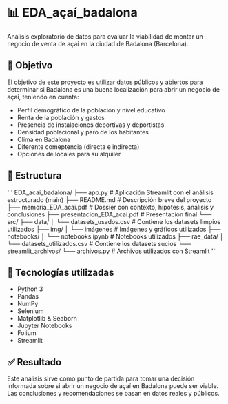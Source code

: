# 📊 EDA_açaí_badalona

Análisis exploratorio de datos para evaluar la viabilidad de montar un negocio de venta de açaí en la ciudad de Badalona (Barcelona).

## 🎯 Objetivo

El objetivo de este proyecto es utilizar datos públicos y abiertos para determinar si Badalona es una buena localización para abrir un negocio de açaí, teniendo en cuenta:

- Perfil demográfico de la población y nivel educativo
- Renta de la población y gastos
- Presencia de instalaciones deportivas y deportistas
- Densidad poblacional y paro de los habitantes
- Clima en Badalona
- Diferente comeptencia (directa e indirecta)
- Opciones de locales para su alquiler

## 📁 Estructura
'''
EDA_acai_badalona/
├── app.py # Aplicación Streamlit con el análisis estructurado (main)
├── README.md # Descripción breve del proyecto
├── memoria_EDA_acai.pdf # Dossier con contexto, hipótesis, análisis y conclusiones
├── presentacion_EDA_acai.pdf # Presentación final
└── src/
├── data/
│ └── datasets_usados.csv # Contiene los datasets limpios utilizados
├── img/
│ └── imágenes # Imágenes y gráficos utilizados
├── notebooks/
│ └── notebooks.ipynb # Notebooks utilizados
├── rae_data/
│ └── datasets_utilizados.csv # Contiene los datasets sucios
└── streamlit_archivos/
└── archivos.py # Archivos utilizados con Streamlit
'''

        

## 🧰 Tecnologías utilizadas

- Python 3
- Pandas
- NumPy
- Selenium
- Matplotlib & Seaborn
- Jupyter Notebooks
- Folium
- Streamlit


## ✅ Resultado

Este análisis sirve como punto de partida para tomar una decisión informada sobre si abrir un negocio de açaí en Badalona puede ser viable. Las conclusiones y recomendaciones se basan en datos reales y públicos.
